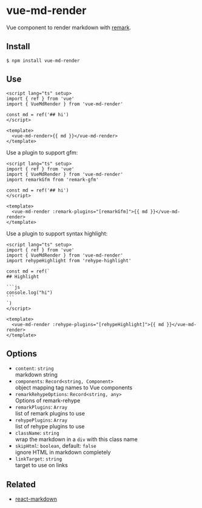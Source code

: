 # vue-md-render

Vue component to render markdown with [remark](https://github.com/remarkjs/remark).

## Install

```shell
$ npm install vue-md-render
```

## Use

```vue
<script lang="ts" setup>
import { ref } from 'vue'
import { VueMdRender } from 'vue-md-render'

const md = ref('## hi')
</script>

<template>
  <vue-md-render>{{ md }}</vue-md-render>
</template>
```

Use a plugin to support gfm:

```vue
<script lang="ts" setup>
import { ref } from 'vue'
import { VueMdRender } from 'vue-md-render'
import remarkGfm from 'remark-gfm'

const md = ref('## hi')
</script>

<template>
  <vue-md-render :remark-plugins="[remarkGfm]">{{ md }}</vue-md-render>
</template>
```

Use a plugin to support syntax highlight:

````vue
<script lang="ts" setup>
import { ref } from 'vue'
import { VueMdRender } from 'vue-md-render'
import rehypeHighlight from 'rehype-highlight'

const md = ref(`
## Highlight

```js
console.log("hi")
```
`)
</script>

<template>
  <vue-md-render :rehype-plugins="[rehypeHighlight]">{{ md }}</vue-md-render>
</template>
````

## Options

- `content`: `string` \
  markdown string
- `components`: `Record<string, Component>` \
  object mapping tag names to Vue components
- `remarkRehypeOptions`: `Record<string, any>` \
  Options of remark-rehype
- `remarkPlugins`: `Array` \
  list of remark plugins to use
- `rehypePlugins`: `Array` \
  list of rehype plugins to use
- `className`: `string` \
  wrap the markdown in a `div` with this class name
- `skipHtml`: `boolean`, default: `false` \
  ignore HTML in markdown completely
- `linkTarget`: `string` \
  target to use on links

## Related

- [react-markdown](https://github.com/remarkjs/react-markdown)
